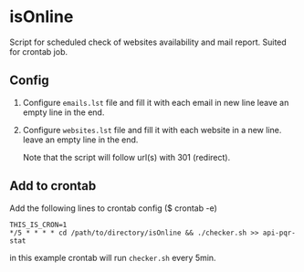 isOnline
========

Script for scheduled check of websites availability and mail report. Suited for crontab job.

## Config
1. Configure ```emails.lst``` file and fill it with each email in new line leave an empty line in the end.
2. Configure ```websites.lst``` file and fill it with each website in a new line. leave an empty line in the end.

    Note that the script will follow url(s) with 301 (redirect).

## Add to crontab
Add the following lines to crontab config ($ crontab -e) 

```
THIS_IS_CRON=1
*/5 * * * * cd /path/to/directory/isOnline && ./checker.sh >> api-pqr-stat
```

in this example crontab will run ```checker.sh``` every 5min.


